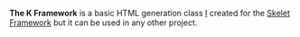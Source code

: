 **The K Framework** is a basic HTML generation class [I](http://kadimi.com "Nabil Kadimi – Web Developer") created for the [Skelet Framework](https://github.com/kadimi/skelet "Skelet is a framework for creating WordPress plugins, it eases the creation of advanced option pages, shortcodes and WordPress editor buttons.") but it can be used in any other project.
